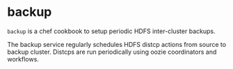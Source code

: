 # backup

`backup` is a chef cookbook to setup periodic HDFS inter-cluster backups.

The backup service regularly schedules HDFS distcp actions from source to backup cluster.
Distcps are run periodically using oozie coordinators and workflows.
